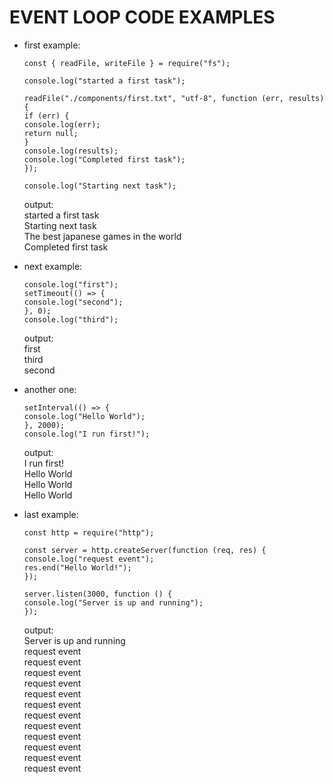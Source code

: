 # EVENT LOOP CODE EXAMPLES

- first example:

  ```
  const { readFile, writeFile } = require("fs");

  console.log("started a first task");

  readFile("./components/first.txt", "utf-8", function (err, results) {
  if (err) {
  console.log(err);
  return null;
  }
  console.log(results);
  console.log("Completed first task");
  });

  console.log("Starting next task");

  ```

  output:
  <br>
  started a first task
  <br>
  Starting next task
  <br>
  The best japanese games in the world
  <br>
  Completed first task

- next example:

  ```
  console.log("first");
  setTimeout(() => {
  console.log("second");
  }, 0);
  console.log("third");
  ```

  output:
  <br>
  first
  <br>
  third
  <br>
  second

- another one:

  ```
  setInterval(() => {
  console.log("Hello World");
  }, 2000);
  console.log("I run first!");
  ```

  output:
  <br>
  I run first!
  <br>
  Hello World
  <br>
  Hello World
  <br>
  Hello World

- last example:

  ```
  const http = require("http");

  const server = http.createServer(function (req, res) {
  console.log("request event");
  res.end("Hello World!");
  });

  server.listen(3000, function () {
  console.log("Server is up and running");
  });
  ```

  output:<br>
  Server is up and running<br>
  request event<br>
  request event<br>
  request event<br>
  request event<br>
  request event<br>
  request event<br>
  request event<br>
  request event<br>
  request event<br>
  request event<br>
  request event<br>
  request event<br>
